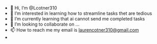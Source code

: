 - 👋 Hi, I’m @Lcotner310
- 👀 I’m interested in learning how to streamline tasks thet are tedious 
- 🌱 I’m currently learning that ai cannot send me completed tasks 
- 💞️ I’m looking to collaborate on ...
- 📫 How to reach me my email is laurencotner310@gmail.com
- 

<!---
Lcotner310/Lcotner310 is a ✨ special ✨ repository because its `README.md` (this file) appears on your GitHub profile.
You can click the Preview link to take a look at your changes.
--->
